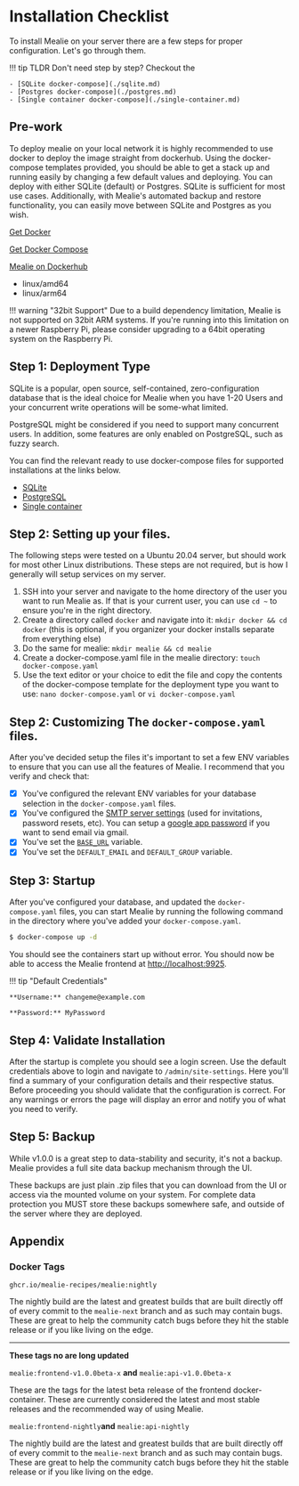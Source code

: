 # Installation Checklist

To install Mealie on your server there are a few steps for proper configuration. Let's go through them.

!!! tip TLDR
    Don't need step by step? Checkout the

    - [SQLite docker-compose](./sqlite.md)
    - [Postgres docker-compose](./postgres.md)
    - [Single container docker-compose](./single-container.md)

## Pre-work

To deploy mealie on your local network it is highly recommended to use docker to deploy the image straight from dockerhub. Using the docker-compose templates provided, you should be able to get a stack up and running easily by changing a few default values and deploying. You can deploy with either SQLite (default) or Postgres. SQLite is sufficient for most use cases. Additionally, with Mealie's automated backup and restore functionality, you can easily move between SQLite and Postgres as you wish.

[Get Docker](https://docs.docker.com/get-docker/)

[Get Docker Compose](https://docs.docker.com/compose/install/)

[Mealie on Dockerhub](https://hub.docker.com/r/hkotel/mealie)

- linux/amd64
- linux/arm64


!!! warning "32bit Support"
    Due to a build dependency limitation, Mealie is not supported on 32bit ARM systems. If you're running into this limitation on a newer Raspberry Pi, please consider upgrading to a 64bit operating system on the Raspberry Pi.


## Step 1: Deployment Type
SQLite is a popular, open source, self-contained, zero-configuration database that is the ideal choice for Mealie when you have 1-20 Users and your concurrent write operations will be some-what limited.

PostgreSQL might be considered if you need to support many concurrent users. In addition, some features are only enabled on PostgreSQL, such as fuzzy search.

You can find the relevant ready to use docker-compose files for supported installations at the links below.

- [SQLite](./sqlite.md)
- [PostgreSQL](./postgres.md)
- [Single container](./single-container.md)

## Step 2: Setting up your files.

The following steps were tested on a Ubuntu 20.04 server, but should work for most other Linux distributions. These steps are not required, but is how I generally will setup services on my server.


1. SSH into your server and navigate to the home directory of the user you want to run Mealie as. If that is your current user, you can use `cd ~` to ensure you're in the right directory.
2. Create a directory called `docker` and navigate into it: `mkdir docker && cd docker` (this is optional, if you organizer your docker installs separate from everything else)
3. Do the same for mealie: `mkdir mealie && cd mealie`
4. Create a docker-compose.yaml file in the mealie directory: `touch docker-compose.yaml`
5. Use the text editor or your choice to edit the file and copy the contents of the docker-compose template for the deployment type you want to use: `nano docker-compose.yaml` or `vi docker-compose.yaml`


## Step 2: Customizing The `docker-compose.yaml` files.
After you've decided setup the files it's important to set a few ENV variables to ensure that you can use all the features of Mealie. I recommend that you verify and check that:

- [x] You've configured the relevant ENV variables for your database selection in the `docker-compose.yaml` files.
- [x] You've configured the [SMTP server settings](./backend-config.md#email) (used for invitations, password resets, etc). You can setup a [google app password](https://support.google.com/accounts/answer/185833?hl=en) if you want to send email via gmail.
- [x] You've set the [`BASE_URL`](./backend-config.md#general) variable.
- [x] You've set the `DEFAULT_EMAIL` and `DEFAULT_GROUP` variable.

## Step 3: Startup
After you've configured your database, and updated the `docker-compose.yaml` files, you can start Mealie by running the following command in the directory where you've added your `docker-compose.yaml`.

```bash
$ docker-compose up -d
```

You should see the containers start up without error. You should now be able to access the Mealie frontend at [http://localhost:9925](http://localhost:9925).

!!! tip "Default Credentials"

    **Username:** changeme@example.com

    **Password:** MyPassword

## Step 4: Validate Installation

After the startup is complete you should see a login screen. Use the default credentials above to login and navigate to `/admin/site-settings`. Here you'll find a summary of your configuration details and their respective status. Before proceeding you should validate that the configuration is correct. For any warnings or errors the page will display an error and notify you of what you need to verify.

## Step 5: Backup
While v1.0.0 is a great step to data-stability and security, it's not a backup. Mealie provides a full site data backup mechanism through the UI.

These backups are just plain .zip files that you can download from the UI or access via the mounted volume on your system. For complete data protection you MUST store these backups somewhere safe, and outside of the server where they are deployed.

## Appendix

### Docker Tags

`ghcr.io/mealie-recipes/mealie:nightly`

The nightly build are the latest and greatest builds that are built directly off of every commit to the `mealie-next` branch and as such may contain bugs. These are great to help the community catch bugs before they hit the stable release or if you like living on the edge.

---

**These tags no are long updated**

`mealie:frontend-v1.0.0beta-x` **and** `mealie:api-v1.0.0beta-x`

These are the tags for the latest beta release of the frontend docker-container. These are currently considered the latest and most stable releases and the recommended way of using Mealie.

`mealie:frontend-nightly`**and** `mealie:api-nightly`

The nightly build are the latest and greatest builds that are built directly off of every commit to the `mealie-next` branch and as such may contain bugs. These are great to help the community catch bugs before they hit the stable release or if you like living on the edge.
